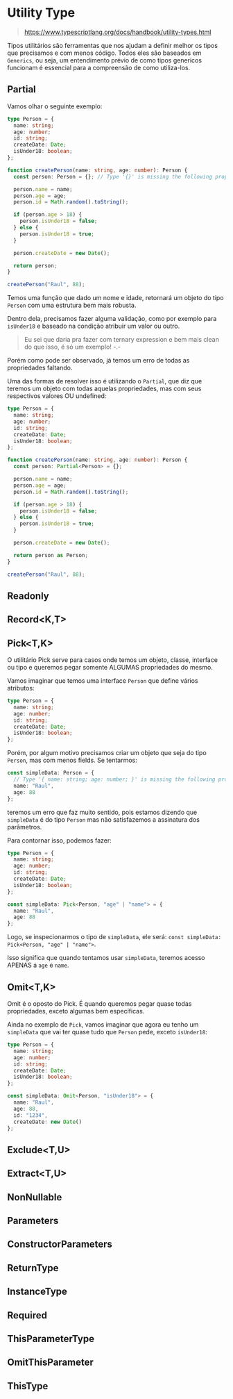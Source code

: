 # Utility Type

> https://www.typescriptlang.org/docs/handbook/utility-types.html

Tipos utilitários são ferramentas que nos ajudam a definir melhor os tipos que precisamos e com menos código. Todos eles são baseados em `Generics`, ou seja, um entendimento prévio de como tipos genericos funcionam é essencial para a compreensão de como utiliza-los.

## Partial<T>

Vamos olhar o seguinte exemplo:

```ts
type Person = {
  name: string;
  age: number;
  id: string;
  createDate: Date;
  isUnder18: boolean;
};

function createPerson(name: string, age: number): Person {
  const person: Person = {}; // Type '{}' is missing the following properties from type 'Person': name, age, id, createDate, isUnder18(2739)

  person.name = name;
  person.age = age;
  person.id = Math.random().toString();

  if (person.age > 18) {
    person.isUnder18 = false;
  } else {
    person.isUnder18 = true;
  }

  person.createDate = new Date();

  return person;
}

createPerson("Raul", 88);
```

Temos uma função que dado um nome e idade, retornará um objeto do tipo `Person` com uma estrutura bem mais robusta.

Dentro dela, precisamos fazer alguma validação, como por exemplo para `isUnder18` e baseado na condição atribuir um valor ou outro.

> Eu sei que daria pra fazer com ternary expression e bem mais clean do que isso, é só um exemplo! -.-

Porém como pode ser observado, já temos um erro de todas as propriedades faltando.

Uma das formas de resolver isso é utilizando o `Partial`, que diz que teremos um objeto com todas aquelas propriedades, mas com seus respectivos valores OU undefined:

```ts
type Person = {
  name: string;
  age: number;
  id: string;
  createDate: Date;
  isUnder18: boolean;
};

function createPerson(name: string, age: number): Person {
  const person: Partial<Person> = {};

  person.name = name;
  person.age = age;
  person.id = Math.random().toString();

  if (person.age > 18) {
    person.isUnder18 = false;
  } else {
    person.isUnder18 = true;
  }

  person.createDate = new Date();

  return person as Person;
}

createPerson("Raul", 88);
```

## Readonly<T>

<!-- TODO -->

## Record<K,T>

<!-- TODO -->

## Pick<T,K>

O utilitário Pick serve para casos onde temos um objeto, classe, interface ou tipo e queremos pegar somente ALGUMAS propriedades do mesmo.

Vamos imaginar que temos uma interface `Person` que define vários atributos:

```ts
type Person = {
  name: string;
  age: number;
  id: string;
  createDate: Date;
  isUnder18: boolean;
};
```

Porém, por algum motivo precisamos criar um objeto que seja do tipo `Person`, mas com menos fields. Se tentarmos:

```ts
const simpleData: Person = {
  // Type '{ name: string; age: number; }' is missing the following properties from type 'Person': id, createDate, isUnder18(2739)
  name: "Raul",
  age: 88
};
```

teremos um erro que faz muito sentido, pois estamos dizendo que `simpleData` é do tipo `Person` mas não satisfazemos a assinatura dos parâmetros.

Para contornar isso, podemos fazer:

```ts
type Person = {
  name: string;
  age: number;
  id: string;
  createDate: Date;
  isUnder18: boolean;
};

const simpleData: Pick<Person, "age" | "name"> = {
  name: "Raul",
  age: 88
};
```

Logo, se inspecionarmos o tipo de `simpleData`, ele será: `const simpleData: Pick<Person, "age" | "name">`.

Isso significa que quando tentamos usar `simpleData`, teremos acesso APENAS a `age` e `name`.

## Omit<T,K>

Omit é o oposto do Pick. É quando queremos pegar quase todas propriedades, exceto algumas bem específicas.

Ainda no exemplo de `Pick`, vamos imaginar que agora eu tenho um `simpleData` que vai ter quase tudo que `Person` pede, exceto `isUnder18`:

```ts
type Person = {
  name: string;
  age: number;
  id: string;
  createDate: Date;
  isUnder18: boolean;
};

const simpleData: Omit<Person, "isUnder18"> = {
  name: "Raul",
  age: 88,
  id: "1234",
  createDate: new Date()
};
```

## Exclude<T,U>

<!-- TODO -->

## Extract<T,U>

<!-- TODO -->

## NonNullable<T>

<!-- TODO -->

## Parameters<T>

<!-- TODO -->

## ConstructorParameters<T>

<!-- TODO -->

## ReturnType<T>

<!-- TODO -->

## InstanceType<T>

<!-- TODO -->

## Required<T>

<!-- TODO -->

## ThisParameterType

<!-- TODO -->

## OmitThisParameter

<!-- TODO -->

## ThisType<T>

<!-- TODO -->
